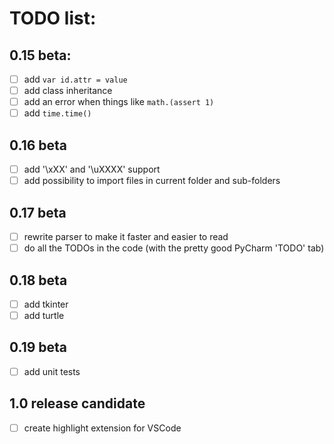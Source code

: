 # TODO list:
## 0.15 beta:
* [ ] add `var id.attr = value`
* [ ] add class inheritance
* [ ] add an error when things like `math.(assert 1)`
* [ ] add `time.time()`

## 0.16 beta
* [ ] add '\xXX' and '\uXXXX' support
* [ ] add possibility to import files in current folder and sub-folders

## 0.17 beta
* [ ] rewrite parser to make it faster and easier to read
* [ ] do all the TODOs in the code (with the pretty good PyCharm 'TODO' tab)

## 0.18 beta
* [ ] add tkinter
* [ ] add turtle

## 0.19 beta
* [ ] add unit tests

## 1.0 release candidate
* [ ] create highlight extension for VSCode

